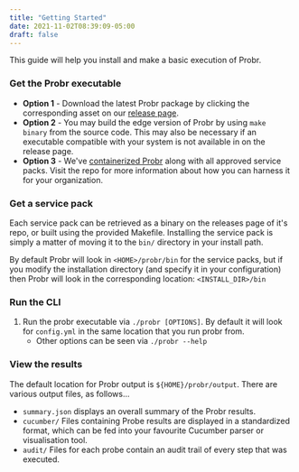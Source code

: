 ```yaml
---
title: "Getting Started"
date: 2021-11-02T08:39:09-05:00
draft: false
---
```


This guide will help you install and make a basic execution of Probr.

### Get the Probr executable

- **Option 1** - Download the latest Probr package by clicking the corresponding asset on our [release page](https://github.com/probr/probr/releases).
- **Option 2** - You may build the edge version of Probr by using `make binary` from the source code. This may also be necessary if an executable compatible with your system is not available in on the release page.
- **Option 3** - We've [containerized Probr](https://github.com/probr/probr-docker) along with all approved service packs. Visit the repo for more information about how you can harness it for your organization.

### Get a service pack

Each service pack can be retrieved as a binary on the releases page of it's repo, or built using the provided Makefile. Installing the service pack is simply a matter of moving it to the `bin/` directory in your install path.

By default Probr will look in `<HOME>/probr/bin` for the service packs, but if you modify the installation directory (and specify it in your configuration) then Probr will look in the corresponding location: `<INSTALL_DIR>/bin`

### Run the CLI

1. Run the probr executable via `./probr [OPTIONS]`.  By default it will look for `config.yml` in the same location that you run probr from.
    - Other options can be seen via `./probr --help`

### View the results

The default location for Probr output is `${HOME}/probr/output`. There are various output files, as follows...

- `summary.json`
displays an overall summary of the Probr results.
- `cucumber/`
Files containing Probe results are displayed in a standardized format, which can be fed into your favourite Cucumber parser or visualisation tool.
- `audit/`
Files for each probe contain an audit trail of every step that was executed.

